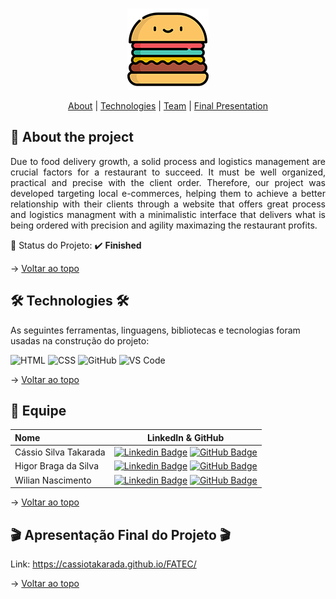 <br id="topo">

<p align="center"> <img src="imagem/LOGO.png" /></p>

<p align="center">
    <a href="#sobre">About</a>  |     
    <a href="#tecnologias">Technologies</a>  |  
    <a href="#equipe">Team</a>  |  
    <a href="#final">Final Presentation</a>
</p>

<span id="sobre">

## :bookmark_tabs: About the project

<p align="justify">Due to food delivery growth, a solid process and logistics management are crucial factors for a restaurant to succeed. It must be well organized, practical and precise with the client order. Therefore, our project was developed targeting local e-commerces, helping them to achieve a better relationship with their clients through a website that offers great process and logistics managment with a minimalistic interface that delivers what is being ordered with precision and agility maximazing the restaurant profits.<p>

:pushpin: Status do Projeto: :heavy_check_mark: **Finished**

→ [Voltar ao topo](#topo)

<span id="tecnologias">

## 🛠️ Technologies 🛠️ 

As seguintes ferramentas, linguagens, bibliotecas e tecnologias foram usadas na construção do projeto:
    
<!--<img src="https://img.shields.io/badge/Figma-20232A?style=for-the-badge&logo=figma&logoColor=DC143C" alt="Figma" />-->
<img src="https://img.shields.io/badge/HTML5-20232A?style=for-the-badge&logo=html5&logoColor=E34F26" alt="HTML" />
<!--<img src="https://img.shields.io/badge/JavaScript-20232A?style=for-the-badge&logo=html5&logoColor=E34F26" alt="JavaScript" />-->
<img src="https://img.shields.io/badge/CSS3-20232A?style=for-the-badge&logo=css3&logoColor=1572B6" alt="CSS" />
<img src="https://img.shields.io/badge/GitHub-20232A?style=for-the-badge&logo=github&logoColor=white" alt="GitHub" />
<img src="https://img.shields.io/badge/VS_Code-20232A?style=for-the-badge&logo=visual%20studio%20code&logoColor=0078D4" alt="VS Code" />

→ [Voltar ao topo](#topo)

<span id="equipe">

## :busts_in_silhouette: Equipe
    
| Nome                    | LinkedIn & GitHub |
| :-----------------------| :---------------------------------------------------------------------------------------------------------------------------------------------------------------------------------------------------------------------------------------------------------------------------: | 
| Cássio Silva Takarada | [![Linkedin Badge](https://img.shields.io/badge/Linkedin-blue?style=flat-square&logo=Linkedin&logoColor=white)](https://www.linkedin.com/in/cassiosilvatakarada7/) [![GitHub Badge](https://img.shields.io/badge/GitHub-111217?style=flat-square&logo=github&logoColor=white)](https://github.com/cassiotakarada) |    
| Higor Braga da Silva | [![Linkedin Badge](https://img.shields.io/badge/Linkedin-blue?style=flat-square&logo=Linkedin&logoColor=white)](https://www.linkedin.com/in/higor-braga-99010ba1/) [![GitHub Badge](https://img.shields.io/badge/GitHub-111217?style=flat-square&logo=github&logoColor=white)](https://github.com/bragahigor) |    
| Wilian Nascimento | [![Linkedin Badge](https://img.shields.io/badge/Linkedin-blue?style=flat-square&logo=Linkedin&logoColor=white)](https://www.linkedin.com/in/wiliannascimento/) [![GitHub Badge](https://img.shields.io/badge/GitHub-111217?style=flat-square&logo=github&logoColor=white)](https://github.com/wiliannascimento) |


→ [Voltar ao topo](#topo)

<span id="final">

## :clapper: Apresentação Final do Projeto :clapper:
    
Link: https://cassiotakarada.github.io/FATEC/
    

→ [Voltar ao topo](#topo)
